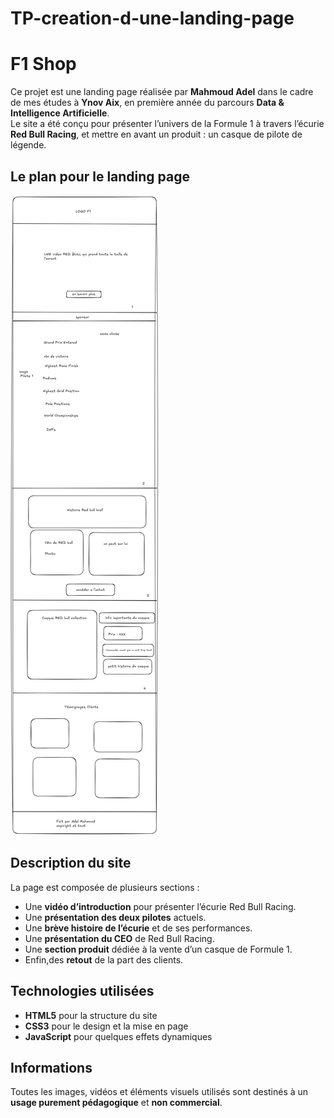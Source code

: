# TP-creation-d-une-landing-page
# F1 Shop

Ce projet est une landing page réalisée par **Mahmoud Adel** dans le cadre de mes études à **Ynov Aix**, en première année du parcours **Data & Intelligence Artificielle**.  
Le site a été conçu pour présenter l’univers de la Formule 1 à travers l’écurie **Red Bull Racing**, et mettre en avant un produit : un casque de pilote de légende.

## Le plan pour le landing page
![](src/assets/plan_landing_page.png)

## Description du site
La page est composée de plusieurs sections :
- Une **vidéo d’introduction** pour présenter l’écurie Red Bull Racing.  
- Une **présentation des deux pilotes** actuels.  
- Une **brève histoire de l’écurie** et de ses performances.  
- Une **présentation du CEO** de Red Bull Racing.  
- Une **section produit** dédiée à la vente d’un casque de Formule 1.
- Enfin,des **retout** de la part des clients.

## Technologies utilisées
- **HTML5** pour la structure du site  
- **CSS3** pour le design et la mise en page  
- **JavaScript** pour quelques effets dynamiques

## Informations
Toutes les images, vidéos et éléments visuels utilisés sont destinés à un **usage purement pédagogique** et **non commercial**.


